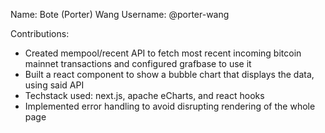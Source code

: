 Name: Bote (Porter) Wang Username: @porter-wang

Contributions:

- Created mempool/recent API to fetch most recent incoming bitcoin mainnet transactions and configured grafbase to use it
- Built a react component to show a bubble chart that displays the data, using said API
- Techstack used: next.js, apache eCharts, and react hooks
- Implemented error handling to avoid disrupting rendering of the whole page

